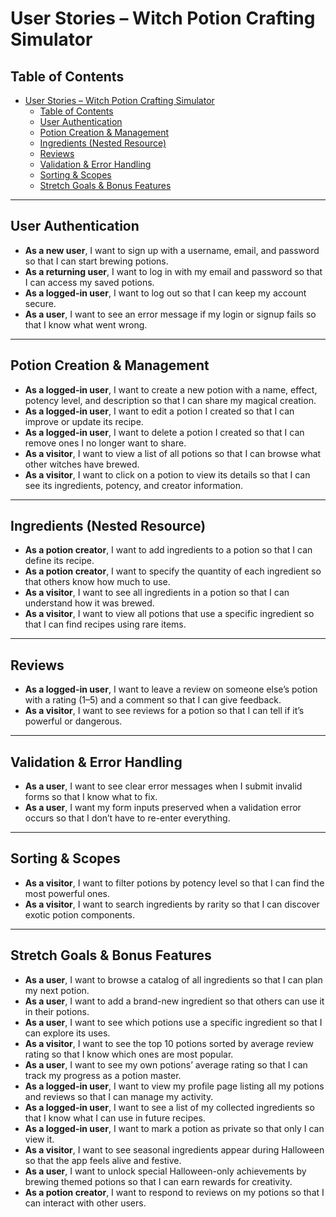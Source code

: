 # User Stories – Witch Potion Crafting Simulator

## Table of Contents

- [User Stories – Witch Potion Crafting Simulator](#user-stories--witch-potion-crafting-simulator)
  - [Table of Contents](#table-of-contents)
  - [User Authentication](#user-authentication)
  - [Potion Creation \& Management](#potion-creation--management)
  - [Ingredients (Nested Resource)](#ingredients-nested-resource)
  - [Reviews](#reviews)
  - [Validation \& Error Handling](#validation--error-handling)
  - [Sorting \& Scopes](#sorting--scopes)
  - [Stretch Goals \& Bonus Features](#stretch-goals--bonus-features)

---

## User Authentication

- **As a new user**, I want to sign up with a username, email, and password so that I can start brewing potions.
- **As a returning user**, I want to log in with my email and password so that I can access my saved potions.
- **As a logged-in user**, I want to log out so that I can keep my account secure.
- **As a user**, I want to see an error message if my login or signup fails so that I know what went wrong.

---

## Potion Creation & Management

- **As a logged-in user**, I want to create a new potion with a name, effect, potency level, and description so that I can share my magical creation.
- **As a logged-in user**, I want to edit a potion I created so that I can improve or update its recipe.
- **As a logged-in user**, I want to delete a potion I created so that I can remove ones I no longer want to share.
- **As a visitor**, I want to view a list of all potions so that I can browse what other witches have brewed.
- **As a visitor**, I want to click on a potion to view its details so that I can see its ingredients, potency, and creator information.

---

## Ingredients (Nested Resource)

- **As a potion creator**, I want to add ingredients to a potion so that I can define its recipe.
- **As a potion creator**, I want to specify the quantity of each ingredient so that others know how much to use.
- **As a visitor**, I want to see all ingredients in a potion so that I can understand how it was brewed.
- **As a visitor**, I want to view all potions that use a specific ingredient so that I can find recipes using rare items.

---

## Reviews

- **As a logged-in user**, I want to leave a review on someone else’s potion with a rating (1–5) and a comment so that I can give feedback.
- **As a visitor**, I want to see reviews for a potion so that I can tell if it’s powerful or dangerous.

---

## Validation & Error Handling

- **As a user**, I want to see clear error messages when I submit invalid forms so that I know what to fix.
- **As a user**, I want my form inputs preserved when a validation error occurs so that I don’t have to re-enter everything.

---

## Sorting & Scopes

- **As a visitor**, I want to filter potions by potency level so that I can find the most powerful ones.
- **As a visitor**, I want to search ingredients by rarity so that I can discover exotic potion components.

---

## Stretch Goals & Bonus Features

- **As a user**, I want to browse a catalog of all ingredients so that I can plan my next potion.
- **As a user**, I want to add a brand-new ingredient so that others can use it in their potions.
- **As a user**, I want to see which potions use a specific ingredient so that I can explore its uses.
- **As a visitor**, I want to see the top 10 potions sorted by average review rating so that I know which ones are most popular.
- **As a user**, I want to see my own potions’ average rating so that I can track my progress as a potion master.
- **As a logged-in user**, I want to view my profile page listing all my potions and reviews so that I can manage my activity.
- **As a logged-in user**, I want to see a list of my collected ingredients so that I know what I can use in future recipes.
- **As a logged-in user**, I want to mark a potion as private so that only I can view it.
- **As a visitor**, I want to see seasonal ingredients appear during Halloween so that the app feels alive and festive.
- **As a user**, I want to unlock special Halloween-only achievements by brewing themed potions so that I can earn rewards for creativity.
- **As a potion creator**, I want to respond to reviews on my potions so that I can interact with other users.
